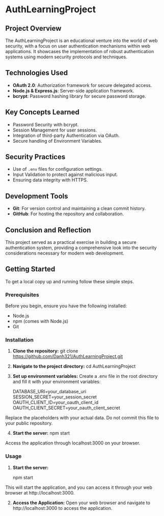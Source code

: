 # AuthLearningProject

## Project Overview
The AuthLearningProject is an educational venture into the world of web security, with a focus on user authentication mechanisms within web applications. It showcases the implementation of robust authentication systems using modern security protocols and techniques.

## Technologies Used
- **OAuth 2.0**: Authorization framework for secure delegated access.
- **Node.js & Express.js**: Server-side application framework.
- **bcrypt**: Password hashing library for secure password storage.

## Key Concepts Learned
- Password Security with bcrypt.
- Session Management for user sessions.
- Integration of third-party Authentication via OAuth.
- Secure handling of Environment Variables.

## Security Practices
- Use of `.env` files for configuration settings.
- Input Validation to protect against malicious input.
- Ensuring data integrity with HTTPS.

## Development Tools
- **Git**: For version control and maintaining a clean commit history.
- **GitHub**: For hosting the repository and collaboration.

## Conclusion and Reflection
This project served as a practical exercise in building a secure authentication system, providing a comprehensive look into the security considerations necessary for modern web development.

## Getting Started

To get a local copy up and running follow these simple steps.

### Prerequisites

Before you begin, ensure you have the following installed:
- Node.js
- npm (comes with Node.js)
- Git

### Installation

1. **Clone the repository:**
   git clone https://github.com/Danh321/AuthLearningProject.git

2. **Navigate to the project directory:**
    cd AuthLearningProject

3. **Set up environment variables:**
Create a .env file in the root directory and fill it with your environment variables:

    DATABASE_URI=your_database_uri
    SESSION_SECRET=your_session_secret
    OAUTH_CLIENT_ID=your_oauth_client_id
    OAUTH_CLIENT_SECRET=your_oauth_client_secret

Replace the placeholders with your actual data. Do not commit this file to your public repository.

4. **Start the server:**
    npm start

Access the application through localhost:3000 on your browser.

### Usage

1. **Start the server:**

    npm start

This will start the application, and you can access it through your web browser at http://localhost:3000.

2. **Access the Application:**
Open your web browser and navigate to http://localhost:3000 to access the application.


